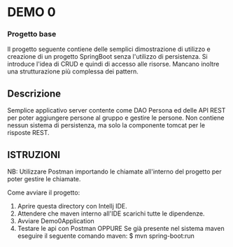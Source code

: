 # DEMO 0
### Progetto base
Il progetto seguente contiene delle semplici dimostrazione di utilizzo e creazione di un progetto SpringBoot senza l'utilizzo di persistenza.
Si introduce l'idea di CRUD e quindi di accesso alle risorse.
Mancano inoltre una strutturazione più complessa dei pattern.

## Descrizione
Semplice applicativo server contente come DAO Persona ed delle API REST per poter aggiungere persone al gruppo e gestire le persone.
Non contiene nessun sistema di persistenza, ma solo la componente tomcat per le risposte REST.

## ISTRUZIONI
NB: Utilizzare Postman importando le chiamate all'interno del progetto per poter gestire le chiamate.

Come avviare il progetto:
  1. Aprire questa directory con Intellj IDE.
  2. Attendere che maven interno all'IDE scarichi tutte le dipendenze.
  3. Avviare Demo0Application
  4. Testare le api con Postman
OPPURE
  Se già presente nel sistema maven eseguire il seguente comando maven:  $ mvn spring-boot:run
